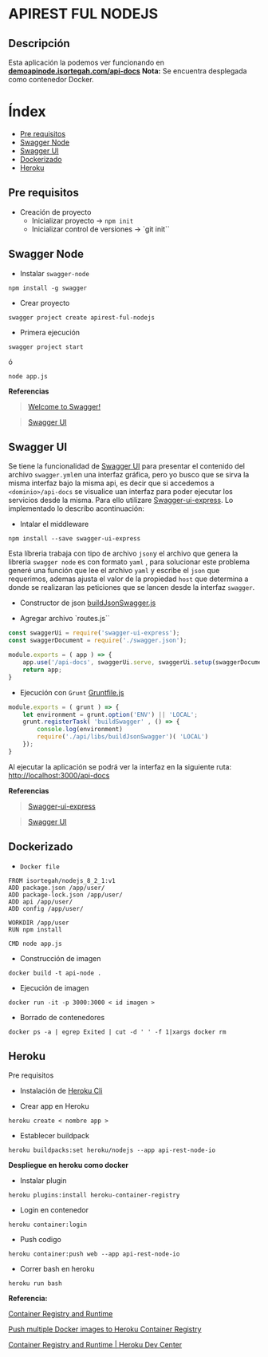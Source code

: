 APIREST FUL NODEJS
===

## Descripción

Esta aplicación la podemos ver funcionando en **[demoapinode.isortegah.com/api-docs](http://demoapinode.isortegah.com/api-docs)** **Nota:** Se encuentra desplegada como contenedor Docker.


# Índex
* [Pre requisitos](#pre-requisitos)
* [Swagger Node](#swagger-node)
* [Swagger UI](#swagger-ui)
* [Dockerizado](#dockerizado)
* [Heroku](#heroku)

## Pre requisitos

* Creación de proyecto
    * Inicializar proyecto -> `npm init`
    * Inicializar control de versiones -> `git init``

## Swagger Node

* Instalar `swagger-node`
```
npm install -g swagger
```

* Crear proyecto
```
swagger project create apirest-ful-nodejs
```
* Primera ejecución
```
swagger project start
```
ó
```
node app.js
```

**Referencias**

> [Welcome to Swagger!](https://github.com/swagger-api/swagger-node/blob/master/docs/README.md)

> [Swagger UI](https://github.com/swagger-api/swagger-ui)

## Swagger UI

Se tiene la funcionalidad de [Swagger UI](https://github.com/swagger-api/swagger-ui) para presentar el contenido del archivo `swagger.yml`en una interfaz gráfica, pero yo busco que se sirva la misma interfaz bajo la misma api, es decir que si accedemos a `<dominio>/api-docs` se visualice uan interfaz para poder ejecutar los servicios desde la misma. Para ello utilizare [Swagger-ui-express](https://github.com/scottie1984/swagger-ui-express). Lo implementado lo describo acontinuación:

* Intalar el middleware

```
npm install --save swagger-ui-express
```

Esta líbreria trabaja con tipo de archivo `json`y el archivo que genera la libreria `swagger node` es con formato `yaml` , para solucionar este problema generé una función que lee el archivo `yaml` y escribe el `json` que requerimos, ademas ajusta el valor de la propiedad `host` que determina a donde se realizaran las peticiones que se lancen desde la interfaz `swagger`.

* Constructor de json [buildJsonSwagger.js](api/libs/buildJsonSwagger.js)

* Agregar archivo `routes.js``
```javascript
const swaggerUi = require('swagger-ui-express');
const swaggerDocument = require('./swagger.json');

module.exports = ( app ) => {
    app.use('/api-docs', swaggerUi.serve, swaggerUi.setup(swaggerDocument));
    return app;
}
```

* Ejecución con `Grunt` [Gruntfile.js](Gruntfile.js)
```javascript
module.exports = ( grunt ) => {
    let environment = grunt.option('ENV') || 'LOCAL';
    grunt.registerTask( 'buildSwagger' , () => {
        console.log(environment)
        require('./api/libs/buildJsonSwagger')( 'LOCAL')
    });
}
```

Al ejecutar la aplicación se podrá ver la interfaz en la siguiente ruta: [http://localhost:3000/api-docs](http://localhost:3000/api-docs)

**Referencias**

> [Swagger-ui-express](https://github.com/scottie1984/swagger-ui-express)

> [Swagger UI](https://github.com/swagger-api/swagger-ui)

## Dockerizado

* `Docker file`
```docker
FROM isortegah/nodejs_8_2_1:v1
ADD package.json /app/user/
ADD package-lock.json /app/user/
ADD api /app/user/
ADD config /app/user/

WORKDIR /app/user
RUN npm install

CMD node app.js
```

* Construcción de imagen

```
docker build -t api-node .
```

* Ejecución de imagen
```
docker run -it -p 3000:3000 < id imagen >
```

* Borrado de contenedores 
```
docker ps -a | egrep Exited | cut -d ' ' -f 1|xargs docker rm
```

## Heroku

Pre requisitos
* Instalación de [Heroku Cli](https://devcenter.heroku.com/articles/heroku-cli)

* Crear app en Heroku

```
heroku create < nombre app >
```
* Establecer buildpack
```
heroku buildpacks:set heroku/nodejs --app api-rest-node-io
```


**Despliegue en heroku como docker**

* Instalar plugin
```
heroku plugins:install heroku-container-registry
```
* Login en contenedor
```
heroku container:login
```
* Push codigo
```
heroku container:push web --app api-rest-node-io
```
* Correr bash en heroku
```
heroku run bash
```
**Referencia:**   

[Container Registry and Runtime](https://devcenter.heroku.com/articles/container-registry-and-runtime)

[Push multiple Docker images to Heroku Container Registry](https://devcenter.heroku.com/changelog-items/1191)

[Container Registry and Runtime | Heroku Dev Center](https://devcenter.heroku.com/articles/container-registry-and-runtime)
